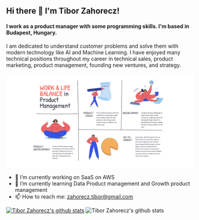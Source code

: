 ## Hi there 👋 I'm Tibor Zahorecz!  
#### I work as a product manager with some programming skills. I'm based in Budapest, Hungary.

I am dedicated to understand customer problems and solve them with modern technology like AI and Machine Learning. I have enjoyed many technical positions throughout my career in technical sales, product marketing, product management, founding new ventures, and strategy.

![Header](https://github.com/ZahoreczTibor/ZahoreczTibor/blob/main/product%20management.jpeg "Header")




- 🔭 I’m currently working on SaaS on AWS
- 🌱 I’m currently learning Data Product management and Growth product management
- 📫 How to reach me: zahorecz.tibor@gmail.com

[![Tibor Zahorecz's github stats](https://github-readme-stats.vercel.app/api?username=ZahoreczTibor)](https://github.com/ZahoreczTibor/github-readme-stats)
![Tibor Zahorecz's github stats](https://github-readme-stats.vercel.app/api?username=ZahoreczTibor&show_icons=true)


